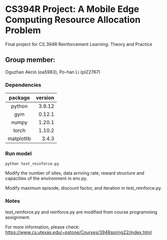 # CS394R Project: A Mobile Edge Computing Resource Allocation Problem
Final project for CS 394R Reinforcement Learning: Theory and Practice

## Group member: 
Oguzhan Akcin (oa5983), Po-han Li (pl22767)

### Dependencies
|package|version|
|:-----:|------:|
|python | 3.9.12|
|gym    | 0.12.1|
|numpy  | 1.20.1|
|torch  | 1.10.2|
|matplotlib|3.4.3|

### Run model

```python test_reinforce.py```

Modify the number of sites, data arriving rate, reward structure and capacities of the environment in env.py.

Modify maximum episode, discount factor, and iteration in test_reinforce.py.

### Notes
test_reinforce.py and reinforce.py are modified from course programming assignment.

For more information, please check: https://www.cs.utexas.edu/~pstone/Courses/394Rspring22/index.html